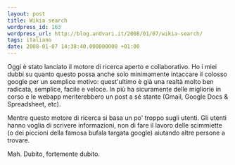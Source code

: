 ```yaml
---
layout: post
title: Wikia search
wordpress_id: 163
wordpress_url: http://blog.andvari.it/2008/01/07/wikia-search/
tags: italiano
date: 2008-01-07 14:38:40.000000000 +01:00
---
```

Oggi è stato lanciato il motore di ricerca aperto e collaborativo. Ho i miei dubbi su quanto questo possa anche solo minimamente intaccare il colosso google per un semplice motivo: quest'ultimo è già una realtà molto ben radicata, semplice, facile e veloce. In più ha sicuramente delle migliorie in corso e le webapp meriterebbero un post a sé stante (Gmail, Google Docs &amp; Spreadsheet, etc).

Mentre questo motore di ricerca si basa un po' troppo sugli utenti. Gli utenti hanno voglia di scrivere informazioni, non di fare il lavoro delle scimmiette (o dei piccioni della famosa bufala targata google) aiutando altre persone a trovare.

Mah. Dubito, fortemente dubito.
